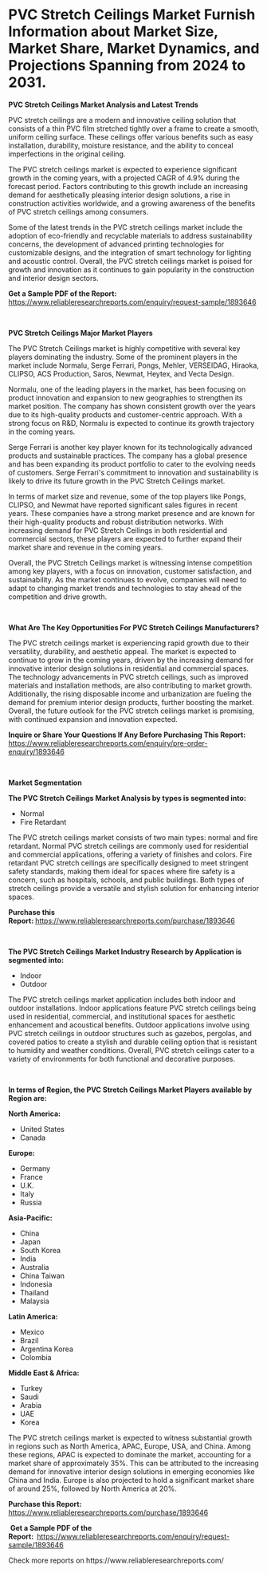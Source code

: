 <p><h1>PVC Stretch Ceilings Market Furnish Information about Market Size, Market Share, Market Dynamics, and Projections Spanning from 2024 to 2031.</h1></p><p><strong>PVC Stretch Ceilings Market Analysis and Latest Trends</strong></p>
<p><p>PVC stretch ceilings are a modern and innovative ceiling solution that consists of a thin PVC film stretched tightly over a frame to create a smooth, uniform ceiling surface. These ceilings offer various benefits such as easy installation, durability, moisture resistance, and the ability to conceal imperfections in the original ceiling.</p><p>The PVC stretch ceilings market is expected to experience significant growth in the coming years, with a projected CAGR of 4.9% during the forecast period. Factors contributing to this growth include an increasing demand for aesthetically pleasing interior design solutions, a rise in construction activities worldwide, and a growing awareness of the benefits of PVC stretch ceilings among consumers.</p><p>Some of the latest trends in the PVC stretch ceilings market include the adoption of eco-friendly and recyclable materials to address sustainability concerns, the development of advanced printing technologies for customizable designs, and the integration of smart technology for lighting and acoustic control. Overall, the PVC stretch ceilings market is poised for growth and innovation as it continues to gain popularity in the construction and interior design sectors.</p></p>
<p><strong>Get a Sample PDF of the Report:&nbsp;</strong> <a href="https://www.reliableresearchreports.com/enquiry/request-sample/1893646">https://www.reliableresearchreports.com/enquiry/request-sample/1893646</a></p>
<p>&nbsp;</p>
<p><strong>PVC Stretch Ceilings Major Market Players</strong></p>
<p><p>The PVC Stretch Ceilings market is highly competitive with several key players dominating the industry. Some of the prominent players in the market include Normalu, Serge Ferrari, Pongs, Mehler, VERSEIDAG, Hiraoka, CLIPSO, ACS Production, Saros, Newmat, Heytex, and Vecta Design.</p><p>Normalu, one of the leading players in the market, has been focusing on product innovation and expansion to new geographies to strengthen its market position. The company has shown consistent growth over the years due to its high-quality products and customer-centric approach. With a strong focus on R&D, Normalu is expected to continue its growth trajectory in the coming years.</p><p>Serge Ferrari is another key player known for its technologically advanced products and sustainable practices. The company has a global presence and has been expanding its product portfolio to cater to the evolving needs of customers. Serge Ferrari's commitment to innovation and sustainability is likely to drive its future growth in the PVC Stretch Ceilings market.</p><p>In terms of market size and revenue, some of the top players like Pongs, CLIPSO, and Newmat have reported significant sales figures in recent years. These companies have a strong market presence and are known for their high-quality products and robust distribution networks. With increasing demand for PVC Stretch Ceilings in both residential and commercial sectors, these players are expected to further expand their market share and revenue in the coming years.</p><p>Overall, the PVC Stretch Ceilings market is witnessing intense competition among key players, with a focus on innovation, customer satisfaction, and sustainability. As the market continues to evolve, companies will need to adapt to changing market trends and technologies to stay ahead of the competition and drive growth.</p></p>
<p>&nbsp;</p>
<p><strong>What Are The Key Opportunities For PVC Stretch Ceilings Manufacturers?</strong></p>
<p><p>The PVC stretch ceilings market is experiencing rapid growth due to their versatility, durability, and aesthetic appeal. The market is expected to continue to grow in the coming years, driven by the increasing demand for innovative interior design solutions in residential and commercial spaces. The technology advancements in PVC stretch ceilings, such as improved materials and installation methods, are also contributing to market growth. Additionally, the rising disposable income and urbanization are fueling the demand for premium interior design products, further boosting the market. Overall, the future outlook for the PVC stretch ceilings market is promising, with continued expansion and innovation expected.</p></p>
<p><strong>Inquire or Share Your Questions If Any Before Purchasing This Report:</strong> <a href="https://www.reliableresearchreports.com/enquiry/pre-order-enquiry/1893646">https://www.reliableresearchreports.com/enquiry/pre-order-enquiry/1893646</a></p>
<p>&nbsp;</p>
<p><strong>Market Segmentation</strong></p>
<p><strong>The PVC Stretch Ceilings Market Analysis by types is segmented into:</strong></p>
<p><ul><li>Normal</li><li>Fire Retardant</li></ul></p>
<p><p>The PVC stretch ceilings market consists of two main types: normal and fire retardant. Normal PVC stretch ceilings are commonly used for residential and commercial applications, offering a variety of finishes and colors. Fire retardant PVC stretch ceilings are specifically designed to meet stringent safety standards, making them ideal for spaces where fire safety is a concern, such as hospitals, schools, and public buildings. Both types of stretch ceilings provide a versatile and stylish solution for enhancing interior spaces.</p></p>
<p><strong>Purchase this Report:&nbsp;</strong><a href="https://www.reliableresearchreports.com/purchase/1893646">https://www.reliableresearchreports.com/purchase/1893646</a></p>
<p>&nbsp;</p>
<p><strong>The PVC Stretch Ceilings Market Industry Research by Application is segmented into:</strong></p>
<p><ul><li>Indoor</li><li>Outdoor</li></ul></p>
<p><p>The PVC stretch ceilings market application includes both indoor and outdoor installations. Indoor applications feature PVC stretch ceilings being used in residential, commercial, and institutional spaces for aesthetic enhancement and acoustical benefits. Outdoor applications involve using PVC stretch ceilings in outdoor structures such as gazebos, pergolas, and covered patios to create a stylish and durable ceiling option that is resistant to humidity and weather conditions. Overall, PVC stretch ceilings cater to a variety of environments for both functional and decorative purposes.</p></p>
<p>&nbsp;</p>
<p><strong>In terms of Region, the PVC Stretch Ceilings Market Players available by Region are:</strong></p>
<p>
    <p> <strong> North America: </strong>
        <ul>
            <li>United States</li>
            <li>Canada</li>
        </ul>
        </p> 
    <p> <strong> Europe: </strong>
        <ul>
            <li>Germany</li>
            <li>France</li>
            <li>U.K.</li>
            <li>Italy</li>
            <li>Russia</li>
        </ul>
        </p> 
    <p> <strong> Asia-Pacific: </strong>
        <ul>
            <li>China</li>
            <li>Japan</li>
            <li>South Korea</li>
            <li>India</li>
            <li>Australia</li>
            <li>China Taiwan</li>
            <li>Indonesia</li>
            <li>Thailand</li>
            <li>Malaysia</li>
        </ul>
        </p> 
    <p> <strong> Latin America: </strong>
        <ul>
            <li>Mexico</li>
            <li>Brazil</li>
            <li>Argentina Korea</li>
            <li>Colombia</li>
        </ul>
        </p> 
    <p> <strong> Middle East & Africa: </strong>
        <ul>
            <li>Turkey</li>
            <li>Saudi</li>
            <li>Arabia</li>
            <li>UAE</li>
            <li>Korea</li>
        </ul>
    </p>
    </p>
<p><p>The PVC stretch ceilings market is expected to witness substantial growth in regions such as North America, APAC, Europe, USA, and China. Among these regions, APAC is expected to dominate the market, accounting for a market share of approximately 35%. This can be attributed to the increasing demand for innovative interior design solutions in emerging economies like China and India. Europe is also projected to hold a significant market share of around 25%, followed by North America at 20%.</p></p>
<p><strong>Purchase this Report: </strong><a href="https://www.reliableresearchreports.com/purchase/1893646">https://www.reliableresearchreports.com/purchase/1893646</a></p>
<p>&nbsp;<strong>Get a Sample PDF of the Report:&nbsp;&nbsp;</strong><a href="https://www.reliableresearchreports.com/enquiry/request-sample/1893646">https://www.reliableresearchreports.com/enquiry/request-sample/1893646</a></p>
<p><strong></strong></p>
<p>Check more reports on https://www.reliableresearchreports.com/</p>